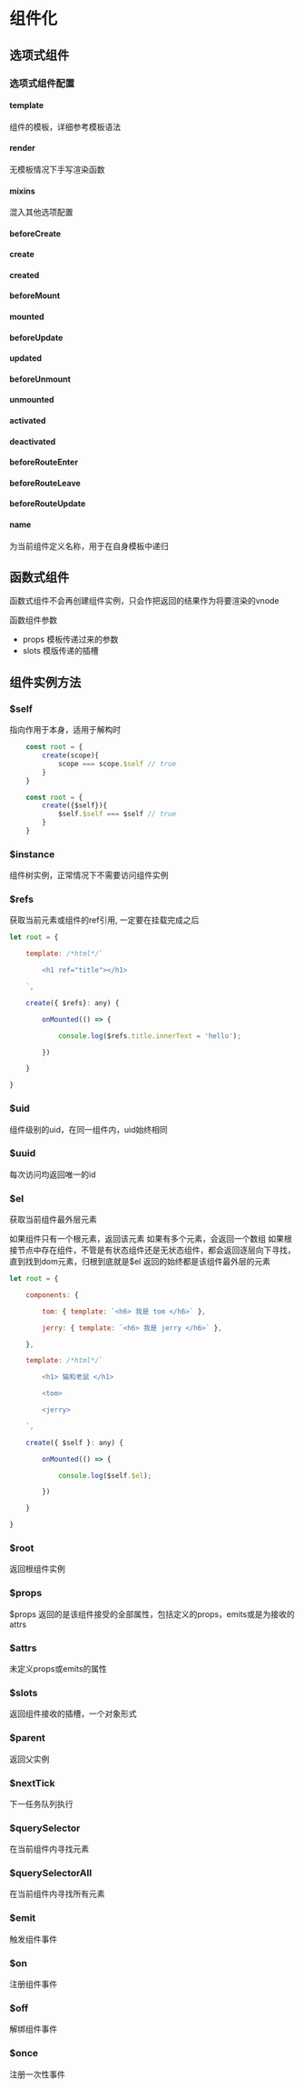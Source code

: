 # 组件化

## 选项式组件

### 选项式组件配置

#### template

组件的模板，详细参考模板语法

#### render

无模板情况下手写渲染函数

#### mixins

混入其他选项配置

#### beforeCreate
#### create 
#### created
#### beforeMount
#### mounted
#### beforeUpdate
#### updated
#### beforeUnmount
#### unmounted
#### activated
#### deactivated
#### beforeRouteEnter
#### beforeRouteLeave
#### beforeRouteUpdate

#### name 
为当前组件定义名称，用于在自身模板中递归

## 函数式组件

函数式组件不会再创建组件实例，只会作把返回的结果作为将要渲染的vnode

函数组件参数

- props 模板传递过来的参数
- slots 模版传递的插槽


## 组件实例方法

### $self

指向作用于本身，适用于解构时

```js
	const root = {
		create(scope){
			scope === scope.$self // true
		}
	}

	const root = {
		create({$self}){
			$self.$self === $self // true 
		}
	}
```


### $instance

组件树实例，正常情况下不需要访问组件实例

### $refs

获取当前元素或组件的ref引用, 一定要在挂载完成之后

```js
let root = {

    template: /*html*/`

        <h1 ref="title"></h1>

    `,

    create({ $refs}: any) {

        onMounted(() => {

            console.log($refs.title.innerText = 'hello');

        })

    }

}
```

### $uid

组件级别的uid，在同一组件内，uid始终相同

### $uuid

每次访问均返回唯一的id

### $el

获取当前组件最外层元素

如果组件只有一个根元素，返回该元素
如果有多个元素，会返回一个数组
如果根接节点中存在组件，不管是有状态组件还是无状态组件，都会返回逐层向下寻找，直到找到dom元素，归根到底就是$el 返回的始终都是该组件最外层的元素

```js
let root = {

    components: {

        tom: { template: `<h6> 我是 tom </h6>` },

        jerry: { template: `<h6> 我是 jerry </h6>` },

    },

    template: /*html*/`

        <h1> 猫和老鼠 </h1>

        <tom>

        <jerry>

    `,

    create({ $self }: any) {

        onMounted(() => {

            console.log($self.$el);

        })

    }

}
```

### $root

返回根组件实例

### $props

$props 返回的是该组件接受的全部属性，包括定义的props，emits或是为接收的attrs

### $attrs

未定义props或emits的属性

### $slots

返回组件接收的插槽，一个对象形式

### $parent

返回父实例

### $nextTick

下一任务队列执行

### $querySelector

在当前组件内寻找元素

### $querySelectorAll

在当前组件内寻找所有元素

### $emit

触发组件事件

### $on

注册组件事件
### $off
解绑组件事件
### $once
注册一次性事件
